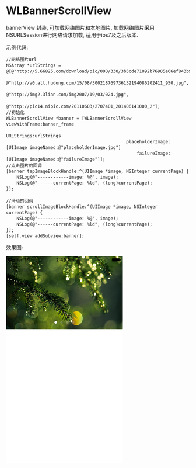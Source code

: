 # WLBannerScrollView
bannerView 封装, 可加载网络图片和本地图片, 加载网络图片采用NSURLSession进行网络请求加载, 适用于ios7及之后版本.

示例代码:

    //网络图片url
    NSArray *urlStrings = @[@"http://5.66825.com/download/pic/000/330/3b5cde71092b76905e66ef843b97ca49.jpg",
                            @"http://a0.att.hudong.com/15/08/300218769736132194086202411_950.jpg",
                            @"http://img2.3lian.com/img2007/19/03/024.jpg",
                            @"http://pic14.nipic.com/20110603/2707401_201406141000_2"];
    //初始化
    WLBannerScrollView *banner = [WLBannerScrollView viewWithFrame:banner_frame
                                                        URLStrings:urlStrings
                                                  placeholderImage:[UIImage imageNamed:@"placeholderImage.jpg"]
                                                      failureImage:[UIImage imageNamed:@"failureImage"]];
    //点击图片的回调
    [banner tapImageBlockHandle:^(UIImage *image, NSInteger currentPage) {
        NSLog(@"------------image: %@", image);
        NSLog(@"------currentPage: %ld", (long)currentPage);
    }];
    
    //滑动的回调
    [banner scrollImageBlockHandle:^(UIImage *image, NSInteger currentPage) {
        NSLog(@"------------image: %@", image);
        NSLog(@"------currentPage: %ld", (long)currentPage);
    }];
    [self.view addSubview:banner];

效果图:

![image](https://raw.githubusercontent.com/GitHubWanglei/WLBannerScrollView/master/image.png)
